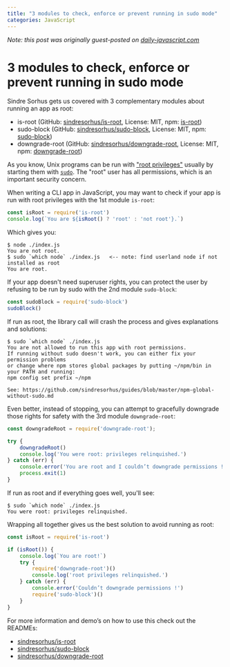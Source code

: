 ```yaml
---
title: "3 modules to check, enforce or prevent running in sudo mode"
categories: JavaScript
---
```


*Note: this post was originally guest-posted on [daily-javascript.com](http://daily-javascript.com/articles/sindre-sudo/)*

# 3 modules to check, enforce or prevent running in sudo mode

Sindre Sorhus gets us covered with 3 complementary modules about running an app as root:
* is-root (GitHub: [sindresorhus/is-root](https://github.com/sindresorhus/is-root), License: MIT, npm: [is-root](https://www.npmjs.com/package/is-root))
* sudo-block (GitHub: [sindresorhus/sudo-block](https://github.com/sindresorhus/sudo-block), License: MIT, npm: [sudo-block](https://www.npmjs.com/package/sudo-block))
* downgrade-root (GitHub: [sindresorhus/downgrade-root](https://github.com/sindresorhus/downgrade-root), License: MIT, npm: [downgrade-root](https://www.npmjs.com/package/downgrade-root))

As you know, Unix programs can be run with ["root privileges"](https://en.wikipedia.org/wiki/Superuser#Unix_and_Unix-like) usually by starting them with [`sudo`](https://en.wikipedia.org/wiki/Sudo). The "root" user has all permissions, which is an important security concern.

When writing a CLI app in JavaScript, you may want to check if your app is run with root privileges with the 1st module `is-root`:

```js
const isRoot = require('is-root')
console.log(`You are ${isRoot() ? 'root' : 'not root'}.`)
```

Which gives you:

```
$ node ./index.js
You are not root.
$ sudo `which node` ./index.js   <-- note: find userland node if not installed as root
You are root.
```

If your app doesn't need superuser rights, you can protect the user by refusing to be run by sudo with the 2nd module `sudo-block`:

```js
const sudoBlock = require('sudo-block')
sudoBlock()
```

If run as root, the library call will crash the process and gives explanations and solutions:
```
$ sudo `which node` ./index.js
You are not allowed to run this app with root permissions.
If running without sudo doesn't work, you can either fix your permission problems
or change where npm stores global packages by putting ~/npm/bin in your PATH and running:
npm config set prefix ~/npm

See: https://github.com/sindresorhus/guides/blob/master/npm-global-without-sudo.md
```

Even better, instead of stopping, you can attempt to gracefully downgrade those rights for safety with the 3rd module `downgrade-root`:
```js
const downgradeRoot = require('downgrade-root');

try {
	downgradeRoot()
	console.log('You were root: privileges relinquished.')
} catch (err) {
	console.error('You are root and I couldn’t downgrade permissions !')
	process.exit(1)
}

```

If run as root and if everything goes well, you'll see:
```
$ sudo `which node` ./index.js
You were root: privileges relinquished.
```

Wrapping all together gives us the best solution to avoid running as root:

```js
const isRoot = require('is-root')

if (isRoot()) {
	console.log(`You are root!`)
	try {
		require('downgrade-root')()
		console.log('root privileges relinquished.')
	} catch (err) {
		console.error('Couldn’t downgrade permissions !')
		require('sudo-block')()
	}
}
```

For more information and demo’s on how to use this check out the READMEs:
* [sindresorhus/is-root](https://github.com/sindresorhus/is-root)
* [sindresorhus/sudo-block](https://github.com/sindresorhus/sudo-block)
* [sindresorhus/downgrade-root](https://github.com/sindresorhus/downgrade-root)
